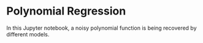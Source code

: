 # Polynomial Regression

In this Jupyter notebook, a noisy polynomial function is being recovered by different models.
